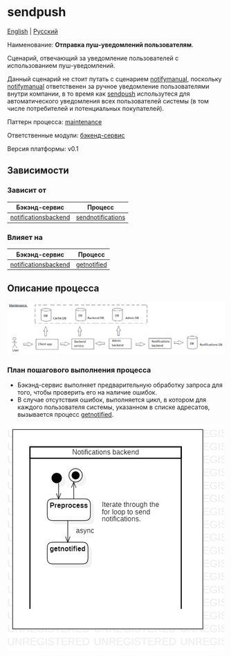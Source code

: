 # sendpush

[English](sendpush.md) | [Русский](sendpush.ru.md)

Наименование: **Отправка пуш-уведомлений пользователям**.

Сценарий, отвечающий за уведомление пользователей с использованием пуш-уведомлений. 

Данный сценарий не стоит путать с сценарием [notifymanual](../notificationsbackend/notifymanual.ru.md), поскольку [notifymanual](../notificationsbackend/notifymanual.ru.md) ответственен за ручное уведомление пользователями внутри компании, в то время как [sendpush](../notificationsbackend/sendpush.ru.md) использутеся для автоматического уведомления всех пользователей системы (в том числе потребителей и потенциальных покупателей). 

Паттерн процесса: [maintenance](../../processpatterns/maintenance.ru.md)

Ответственные модули: [бэкенд-сервис](../../backend/notificationsbackend.ru.md)

Версия платформы: v0.1

## Зависимости

### Зависит от

| Бэкэнд-сервис | Процесс |
| --- | ---- |
| [notificationsbackend](../../backend/notificationsbackend.ru.md) | [sendnotifications](../notificationsbackend/sendnotifications.ru.md) |

### Влияет на

| Бэкэнд-сервис | Процесс |
| --- | ---- |
| [notificationsbackend](../../backend/notificationsbackend.ru.md) | [getnotified](../notificationsbackend/getnotified.ru.md) |

## Описание процесса

![maintenance_overall](../../img/processpatterns/maintenance_overall.png)

### План пошагового выполнения процесса

- Бэкэнд-сервис выполняет предварительную обработку запроса для того, чтобы проверить его на наличие ошибок.
- В случае отсутствия ошибок, выполняется цикл, в котором для каждого пользователя системы, указанном в списке адресатов, вызывается процесс [getnotified](../notificationsbackend/getnotified.ru.md).

![notificationsbackend.sendpush](../../img/activitydiagrams/notificationsbackend.sendpush.png)
